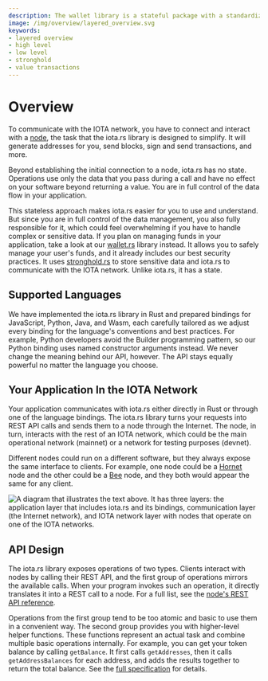 ```yaml
---
description: The wallet library is a stateful package with a standardized interface for developers to build applications involving IOTA value transactions.
image: /img/overview/layered_overview.svg
keywords:
- layered overview
- high level
- low level
- stronghold
- value transactions
---
```

# Overview

To communicate with the IOTA network, you have to connect and interact with a [node](https://wiki.iota.org/chrysalis-docs/node_software), the task that the iota.rs library is designed to simplify. It will generate addresses for you, send blocks, sign and send transactions, and more.

Beyond establishing the initial connection to a node, iota.rs has no state. Operations use only the data that you pass during a call and have no effect on your software beyond returning a value. You are in full control of the data flow in your application.

This stateless approach makes iota.rs easier for you to use and understand. But since you are in full control of the data management, you also fully responsible for it, which could feel overwhelming if you have to handle complex or sensitive data. If you plan on managing funds in your application, take a look at our [wallet.rs](https://wiki.iota.org/wallet.rs/welcome) library instead. It allows you to safely manage your user's funds, and it already includes our best security practices. It uses [stronghold.rs](https://wiki.iota.org/stronghold.rs/welcome) to store sensitive data and iota.rs to communicate with the IOTA network. Unlike iota.rs, it has a state.

## Supported Languages

We have implemented the iota.rs library in Rust and prepared bindings for JavaScript, Python, Java, and Wasm, each carefully tailored as we adjust every binding for the language's conventions and best practices. For example, Python developers avoid the Builder programming pattern, so our Python binding uses named constructor arguments instead. We never change the meaning behind our API, however. The API stays equally powerful no matter the language you choose. 

## Your Application In the IOTA Network

Your application communicates with iota.rs either directly in Rust or through one of the language bindings. The iota.rs library turns your requests into REST API calls and sends them to a node through the Internet. The node, in turn, interacts with the rest of an IOTA network, which could be the main operational network (mainnet) or a network for testing purposes (devnet).

Different nodes could run on a different software, but they always expose the same interface to clients. For example, one node could be a [Hornet](https://hornet.docs.iota.org/) node and the other could be a [Bee](https://wiki.iota.org/bee/welcome) node, and they both would appear the same for any client.

![A diagram that illustrates the text above. It has three layers: the application layer that includes iota.rs and its bindings, communication layer (the Internet network), and IOTA network layer with nodes that operate on one of the IOTA networks.](/img/overview/layered_overview.svg "An overview of IOTA layers.")

## API Design

The iota.rs library exposes operations of two types. Clients interact with nodes by calling their REST API, and the first group of operations mirrors the available calls. When your program invokes such an operation, it directly translates it into a REST call to a node. For a full list, see the [node's REST API reference](https://editor.swagger.io/?url=https://raw.githubusercontent.com/rufsam/protocol-rfcs/master/text/0026-rest-api/0026-rest-api.yaml). 

Operations from the first group tend to be too atomic and basic to use them in a convenient way. The second group provides you with higher-level helper functions. These functions represent an actual task and combine multiple basic operations internally. For example, you can get your token balance by calling `getBalance`. It first calls `getAddresses`, then it calls `getAddressBalances` for each address, and adds the results together to return the total balance. See the [full specification](./specs) for details.
